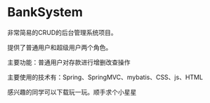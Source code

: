 # BankSystem
非常简易的CRUD的后台管理系统项目。

提供了普通用户和超级用户两个角色。

主要功能：普通用户对存款进行增删改查操作

主要使用的技术有：Spring、SpringMVC、mybatis、CSS、js、HTML

感兴趣的同学可以下载玩一玩。顺手求个小星星
